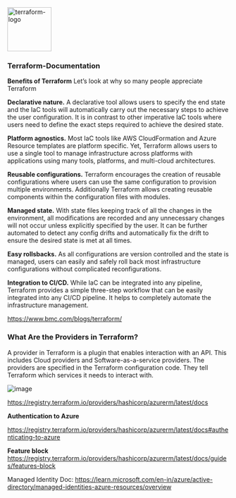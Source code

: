 <img width="100" alt="terraform-logo" src="https://user-images.githubusercontent.com/96013623/233460612-6b8966eb-f8b7-45bb-b9e5-ad6a0d0388a6.png">

### Terraform-Documentation

**Benefits of Terraform**
Let’s look at why so many people appreciate Terraform

**Declarative nature.** A declarative tool allows users to specify the end state and the IaC tools will automatically carry out the necessary steps to achieve the user configuration. It is in contrast to other imperative IaC tools where users need to define the exact steps required to achieve the desired state.

**Platform agnostics.** Most IaC tools like AWS CloudFormation and Azure Resource templates are platform specific. Yet, Terraform allows users to use a single tool to manage infrastructure across platforms with applications using many tools, platforms, and multi-cloud architectures.

**Reusable configurations.** Terraform encourages the creation of reusable configurations where users can use the same configuration to provision multiple environments. Additionally Terraform allows creating reusable components within the configuration files with modules.

**Managed state.** With state files keeping track of all the changes in the environment, all modifications are recorded and any unnecessary changes will not occur unless explicitly specified by the user. It can be further automated to detect any config drifts and automatically fix the drift to ensure the desired state is met at all times.

**Easy rollsbacks.** As all configurations are version controlled and the state is managed, users can easily and safely roll back most infrastructure configurations without complicated reconfigurations.

**Integration to CI/CD.** While IaC can be integrated into any pipeline, Terraform provides a simple three-step workflow that can be easily integrated into any CI/CD pipeline. It helps to completely automate the infrastructure management.

https://www.bmc.com/blogs/terraform/

### What Are the Providers in Terraform?

A provider in Terraform is a plugin that enables interaction with an API. This includes Cloud providers and Software-as-a-service providers. The providers are specified in the Terraform configuration code. They tell Terraform which services it needs to interact with.

![image](https://user-images.githubusercontent.com/96013623/233902274-d8c140ff-57a3-44c5-a91a-c4834d8ecef8.png)

https://registry.terraform.io/providers/hashicorp/azurerm/latest/docs

**Authentication to Azure**

https://registry.terraform.io/providers/hashicorp/azurerm/latest/docs#authenticating-to-azure

**Feature block**
https://registry.terraform.io/providers/hashicorp/azurerm/latest/docs/guides/features-block

Managed Identity Doc: https://learn.microsoft.com/en-in/azure/active-directory/managed-identities-azure-resources/overview


